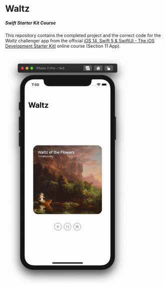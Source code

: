 # Waltz
##### Swift Starter Kit Course

This repository contains the completed project and the correct code for the *Waltz* challenger app from the official [iOS 14, Swift 5 & SwiftUI - The iOS Development Starter KitI](https://www.udemy.com/course/swift-starter-kit) online course (Section 11 App).

<br>

<img src="Project Resources/AppComplete_Waltz.gif" width="400"/>

